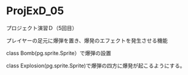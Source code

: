 # ProjExD_05
プロジェクト演習Ｄ（5回目）


プレイヤーの足元に爆弾を置き、爆発のエフェクトを発生させる機能

class Bomb(pg.sprite.Sprite）で爆弾の設置

class Explosion(pg.sprite.Sprite)で爆弾の四方に爆発が起こるようにする。
